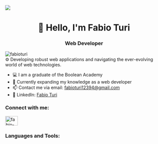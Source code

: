 <img src="https://i.pinimg.com/originals/e0/c8/8b/e0c88bae1e248884eb85443178c4966c.gif">
<h1 align="center">🚀 Hello, I'm Fabio Turi</h1>
<h3 align="center">Web Developer</h3>

<p align="left">
  <img src="https://komarev.com/ghpvc/?username=fabioturi&label=Profile%20Views&color=068efe&style=for-the-badge" alt="fabioturi" />
  <br>
  ⚙️ Developing robust web applications and navigating the ever-evolving world of web technologies.
</p>

- 💻 I am a graduate of the Boolean Academy
- 📖 Currently expanding my knowledge as a web developer
- 📫 Contact me via email: fabioturi12394@gmail.com
- 🔗 LinkedIn: [Fabio Turi](https://www.linkedin.com/in/fabio-turi-js/)

<h3 align="left">Connect with me:</h3>
<p align="left">
  <a href="https://linkedin.com/in/fabio-turi-js/" target="_blank"><img align="center" src="https://raw.githubusercontent.com/rahuldkjain/github-profile-readme-generator/master/src/images/icons/Social/linked-in-alt.svg" alt="fabio-turi-js" height="30" width="40" /></a>
</p>

<h3 align="left">Languages and Tools:</h3>
<p align="left">
  <!-- Add your preferred languages and tools here -->
</p>
